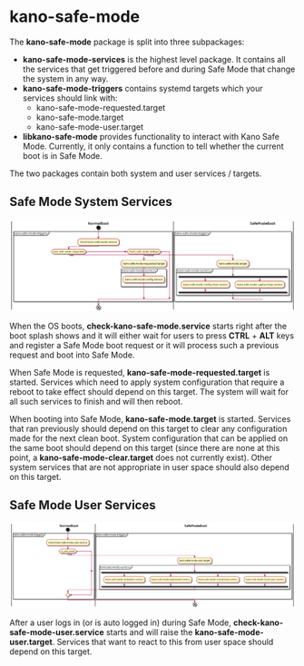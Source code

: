 # kano-safe-mode

The **kano-safe-mode** package is split into three subpackages:

  - **kano-safe-mode-services** is the highest level package. It contains all the services that get triggered before and during Safe Mode that change the system in any way.
  - **kano-safe-mode-triggers** contains systemd targets which your services should link with: 
    - kano-safe-mode-requested.target 
    - kano-safe-mode.target
    - kano-safe-mode-user.target
  - **libkano-safe-mode** provides functionality to interact with Kano Safe Mode. Currently, it only contains a function to tell whether the current boot is in Safe Mode.

The two packages contain both system and user services / targets.

## Safe Mode System Services 

![alt text](doc/images/safe-mode-system-services.png "Safe Mode System Services")

When the OS boots, **check-kano-safe-mode.service** starts right after the boot splash shows and it will either wait for users to press **CTRL** + **ALT** keys and register a Safe Mode boot request or it will process such a previous request and boot into Safe Mode.

When Safe Mode is requested, **kano-safe-mode-requested.target** is started. Services which need to apply system configuration that require a reboot to take effect should depend on this target. The system will wait for all such services to finish and will then reboot.

When booting into Safe Mode, **kano-safe-mode.target** is started. Services that ran previously should depend on this target to clear any configuration made for the next clean boot. System configuration that can be applied on the same boot should depend on this target (since there are none at this point, a **kano-safe-mode-clear.target** does not currently exist). Other system services that are not appropriate in user space should also depend on this target.

## Safe Mode User Services

![alt text](doc/images/safe-mode-user-services.png "Safe Mode User Services")

After a user logs in (or is auto logged in) during Safe Mode, **check-kano-safe-mode-user.service** starts and will raise the **kano-safe-mode-user.target**. Services that want to react to this from user space should depend on this target.
